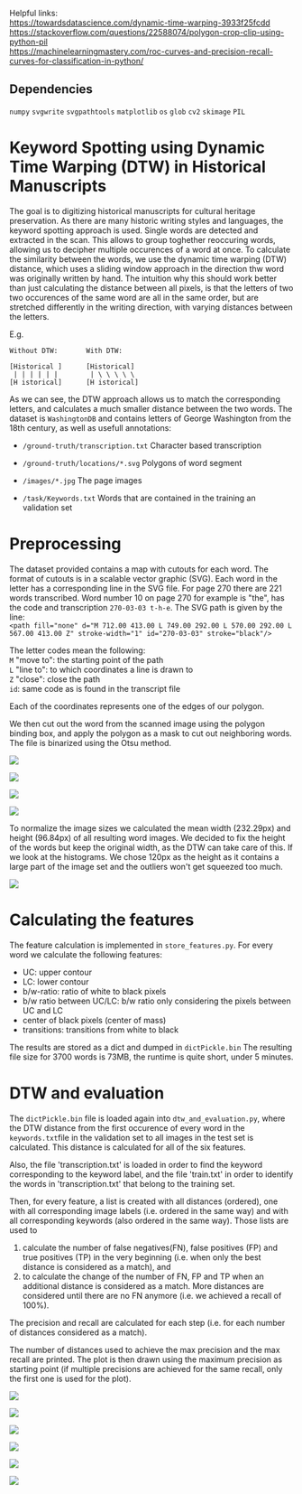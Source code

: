 
Helpful links:  
https://towardsdatascience.com/dynamic-time-warping-3933f25fcdd  
https://stackoverflow.com/questions/22588074/polygon-crop-clip-using-python-pil  
https://machinelearningmastery.com/roc-curves-and-precision-recall-curves-for-classification-in-python/  
## Dependencies
`numpy`
`svgwrite`
`svgpathtools`
`matplotlib`
`os`
`glob`
`cv2`
`skimage`
`PIL`
# Keyword Spotting using Dynamic Time Warping (DTW) in Historical Manuscripts
The goal is to digitizing historical manuscripts for cultural heritage preservation. As there are many historic writing styles and languages, the keyword spotting approach is used. Single words are detected and extracted in the scan. This allows to group toghether reoccuring words, allowing us to decipher multiple occurences of a word at once. To calculate the similarity between the words, we use the dynamic time warping (DTW) distance, which uses a sliding window approach in the direction thw word was originally written by hand. The intuition why this should work better than just calculating the distance between all pixels, is that the letters of two two occurences of the same word are all in the same order, but are stretched differently in the writing direction, with varying distances between the letters. 

E.g.

    Without DTW:       With DTW:  
    
    [Historical ]      [Historical]  
     | | | | | |        | \ \ \ \ \   
    [H istorical]      [H istorical]  

As we can see, the DTW approach allows us to match the corresponding letters, and calculates a much smaller distance between the two words.
The dataset is `WashingtonDB` and contains letters of George Washington from the 18th century, as well as usefull annotations: 

*  `/ground-truth/transcription.txt` Character based transcription

* `/ground-truth/locations/*.svg` Polygons of word segment
    
*  `/images/*.jpg` The page images
    
* `/task/Keywords.txt` Words that are contained in the training an validation set 

# Preprocessing
The dataset provided contains a map with cutouts for each word. The format of cutouts is in a scalable vector graphic (SVG).
Each word in the letter has a corresponding line in the SVG file. For page 270 there are 221 words transcribed. Word number 
10 on page 270 for example is "the", has the code and transcription `270-03-03 t-h-e`. The SVG path is given by the line:  
`<path fill="none" d="M 712.00 413.00 L 749.00 292.00 L 570.00 292.00 L 567.00 413.00 Z" stroke-width="1" id="270-03-03" stroke="black"/>`
  
The letter codes mean the following:  
`M` "move to": the starting point of the path  
`L` "line to": to which coordinates a line is drawn to  
`Z` "close": close the path  
`id`: same code as is found in the transcript file  

Each of the coordinates represents one of the edges of our polygon.

We then cut out the word from the scanned image using the polygon binding box, and apply the polygon as a mask to cut out neighboring words. The file is binarized using the Otsu method.

![](./report_figures/preprocessing/scan.jpg)

![](./report_figures/preprocessing/mask.jpg)

![](./report_figures/preprocessing/scan_mask.jpg)

![](./report_figures/preprocessing/extracted.jpg)

To normalize the image sizes we calculated the mean width (232.29px) and height (96.84px) of all resulting word images. We decided to fix the height of the words but keep the original width, as the DTW can take care of this. If we look at the histograms. We chose 120px as the height as it contains a large part of the image set and the outliers won't get squeezed too much.

![](./report_figures/preprocessing/hist_heights.png)

# Calculating the features

The feature calculation is implemented in `store_features.py`. For every word we calculate the following features: 

* UC: upper contour
* LC: lower contour
* b/w-ratio: ratio of white to black pixels
* b/w ratio between UC/LC: b/w ratio only considering the pixels between UC and LC
* center of black pixels (center of mass)
* transitions: transitions from white to black

The results are stored as a dict and dumped in `dictPickle.bin` The resulting file size for 3700 words is 73MB, the runtime is quite short, under 5 minutes. 

# DTW and evaluation

The `dictPickle.bin` file is loaded again into `dtw_and_evaluation.py`, where the DTW distance from the first occurence of every word in the `keywords.txt`file in the validation set to all images in the test set is calculated. This distance is calculated for all of the six features. 

Also, the file 'transcription.txt' is loaded in order to find the keyword corresponding to the keyword label, and the file 'train.txt' in order to identify the words in 'transcription.txt' that belong to the training set.  

Then, for every feature, a list is created with all distances (ordered), one with all corresponding image labels (i.e. ordered in the same way) and with all corresponding keywords (also ordered in the same way). Those lists are used to 
1) calculate the number of false negatives(FN), false positives (FP) and true positives (TP) in the very beginning (i.e. when only the best distance is considered as a match), and
2) to calculate the change of the number of FN, FP and TP when an additional distance is considered as a match. More distances are considered until there are no FN anymore (i.e. we achieved a recall of 100%).

The precision and recall are calculated for each step (i.e. for each number of distances considered as a match).

The number of distances used to achieve the max precision and the max recall are printed.
The plot is then drawn using the maximum precision as starting point (if multiple precisions are achieved for the same recall, only the first one is used for the plot). 

![](./report_figures/results/output_AP_LC.png)

![](./report_figures/results/output_AP_UC.png)

![](./report_figures/results/output_AP_black_center.png)

![](./report_figures/results/output_AP_bw_ratio.png)

![](./report_figures/results/output_AP_bw_ratio_UC_to_LC.png)

![](./report_figures/results/output_AP_transitions.png)


